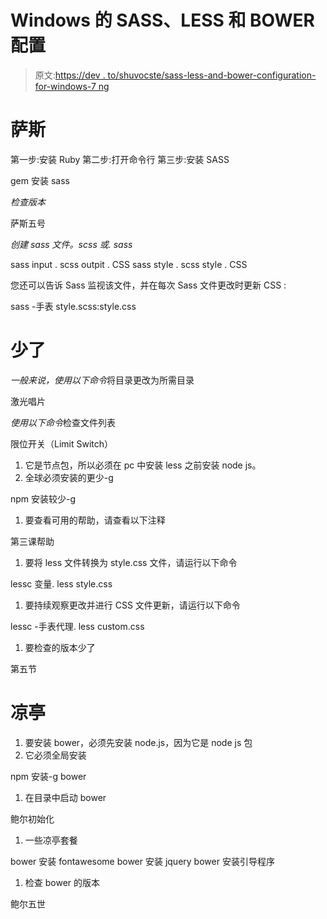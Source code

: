 # Windows 的 SASS、LESS 和 BOWER 配置

> 原文:[https://dev . to/shuvocste/sass-less-and-bower-configuration-for-windows-7 ng](https://dev.to/shuvocste/sass-less-and-bower-configuration-for-windows-7ng)

# [](#sass)萨斯

第一步:安装 Ruby
第二步:打开命令行
第三步:安装 SASS

gem 安装 sass

*检查版本*

萨斯五号

*创建 sass 文件。scss 或. sass*

sass input . scss outpit . CSS
sass style . scss style . CSS

您还可以告诉 Sass 监视该文件，并在每次 Sass 文件更改时更新 CSS
:

sass -手表 style.scss:style.css

# [](#less)少了

*一般来说，使用以下命令*将目录更改为所需目录

激光唱片

*使用以下命令*检查文件列表

限位开关（Limit Switch）

1.  它是节点包，所以必须在 pc 中安装 less 之前安装 node js。
2.  全球必须安装的更少-g

npm 安装较少-g

1.  要查看可用的帮助，请查看以下注释

第三课帮助

1.  要将 less 文件转换为 style.css 文件，请运行以下命令

lessc 变量. less style.css

1.  要持续观察更改并进行 CSS 文件更新，请运行以下命令

lessc -手表代理. less custom.css

1.  要检查的版本少了

第五节

# [](#bower)凉亭

1.  要安装 bower，必须先安装 node.js，因为它是 node js 包
2.  它必须全局安装

npm 安装-g bower

1.  在目录中启动 bower

鲍尔初始化

1.  一些凉亭套餐

bower 安装 fontawesome
bower 安装 jquery
bower 安装引导程序

1.  检查 bower 的版本

鲍尔五世